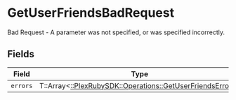 # GetUserFriendsBadRequest

Bad Request - A parameter was not specified, or was specified incorrectly.


## Fields

| Field                                                                                                        | Type                                                                                                         | Required                                                                                                     | Description                                                                                                  |
| ------------------------------------------------------------------------------------------------------------ | ------------------------------------------------------------------------------------------------------------ | ------------------------------------------------------------------------------------------------------------ | ------------------------------------------------------------------------------------------------------------ |
| `errors`                                                                                                     | T::Array<[::PlexRubySDK::Operations::GetUserFriendsErrors](../../models/operations/getuserfriendserrors.md)> | :heavy_minus_sign:                                                                                           | N/A                                                                                                          |